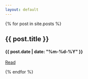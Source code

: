 ```yaml
---
layout: default
---
```



{% for post in site.posts %}
  <div class="row-fluid">
    <div class="span12">
    <h2>{{ post.title }}</h2>
    <h4>{{ post.date | date: "%m-%d-%Y" }}</h4>
    <p>
      <a href="{{ post.url }}">Read</a>
    </p>
    </div>
  </div>
{% endfor %}
